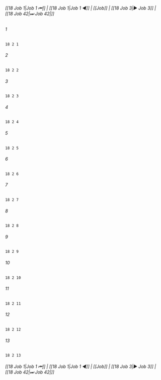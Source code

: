 
###### [[18 Job 1|Job 1 ⏮]] | [[18 Job 1|Job 1 ◀]] | [[Job]] | [[18 Job 3|▶ Job 3]] | [[18 Job 42|⏭ Job 42|]]

###### 1
``` verse
18 2 1 
```
###### 2
``` verse
18 2 2 
```
###### 3
``` verse
18 2 3 
```
###### 4
``` verse
18 2 4 
```
###### 5
``` verse
18 2 5 
```
###### 6
``` verse
18 2 6 
```
###### 7
``` verse
18 2 7 
```
###### 8
``` verse
18 2 8 
```
###### 9
``` verse
18 2 9 
```
###### 10
``` verse
18 2 10 
```
###### 11
``` verse
18 2 11 
```
###### 12
``` verse
18 2 12 
```
###### 13
``` verse
18 2 13 
```

###### [[18 Job 1|Job 1 ⏮]] | [[18 Job 1|Job 1 ◀]] | [[Job]] | [[18 Job 3|▶ Job 3]] | [[18 Job 42|⏭ Job 42|]]

